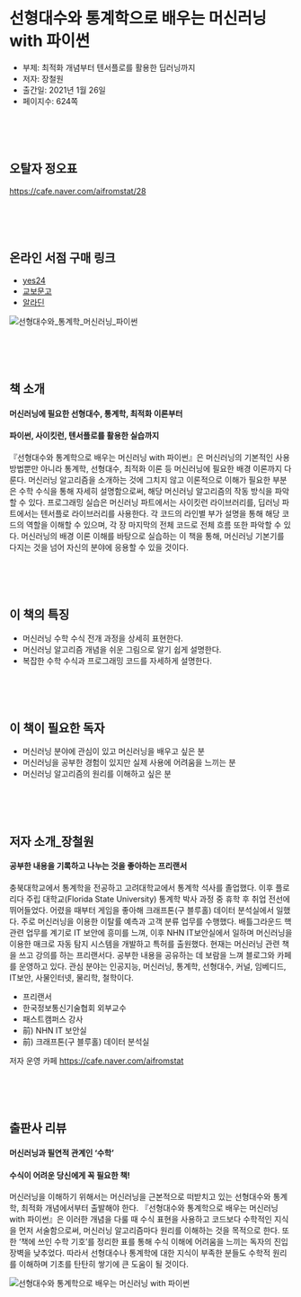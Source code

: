 # 선형대수와 통계학으로 배우는 머신러닝 with 파이썬
- 부제: 최적화 개념부터 텐서플로를 활용한 딥러닝까지
- 저자: 장철원
- 출간일: 2021년 1월 26일
- 페이지수: 624쪽

<br><br><br>
## 오탈자 정오표
https://cafe.naver.com/aifromstat/28

<br><br><br>
## 온라인 서점 구매 링크
- [yes24](http://www.yes24.com/Product/Goods/97032765)
- [교보문고](http://www.kyobobook.co.kr/product/detailViewKor.laf?ejkGb=KOR&mallGb=KOR&barcode=9791165920395&orderClick=LAG&Kc=)
- [알라딘](https://www.aladin.co.kr/shop/wproduct.aspx?ItemId=262038358)

![선형대수와_통계학_머신러닝_파이썬](https://user-images.githubusercontent.com/21074282/105607749-043d8780-5de4-11eb-8811-73d80cf8f3e5.jpg)

<br><br><br>
## 책 소개
<h4>머신러닝에 필요한 선형대수, 통계학, 최적화 이론부터</h4>
<h4>파이썬, 사이킷런, 텐서플로를 활용한 실습까지</h4>

『선형대수와 통계학으로 배우는 머신러닝 with 파이썬』은 머신러닝의 기본적인 사용 방법뿐만 아니라 통계학, 선형대수, 최적화 이론 등 머신러닝에 필요한 배경 이론까지 다룬다. 머신러닝 알고리즘을 소개하는 것에 그치지 않고 이론적으로 이해가 필요한 부분은 수학 수식을 통해 자세히 설명함으로써, 해당 머신러닝 알고리즘의 작동 방식을 파악할 수 있다.
프로그래밍 실습은 머신러닝 파트에서는 사이킷런 라이브러리를, 딥러닝 파트에서는 텐서플로 라이브러리를 사용한다. 각 코드의 라인별 부가 설명을 통해 해당 코드의 역할을 이해할 수 있으며, 각 장 마지막의 전체 코드로 전체 흐름 또한 파악할 수 있다.
머신러닝의 배경 이론 이해를 바탕으로 실습하는 이 책을 통해, 머신러닝 기본기를 다지는 것을 넘어 자신의 분야에 응용할 수 있을 것이다.

<br><br><br>
## 이 책의 특징
- 머신러닝 수학 수식 전개 과정을 상세히 표현한다.
- 머신러닝 알고리즘 개념을 쉬운 그림으로 알기 쉽게 설명한다.
- 복잡한 수학 수식과 프로그래밍 코드를 자세하게 설명한다.

<br><br><br>
## 이 책이 필요한 독자
- 머신러닝 분야에 관심이 있고 머신러닝을 배우고 싶은 분
- 머신러닝을 공부한 경험이 있지만 실제 사용에 어려움을 느끼는 분
- 머신러닝 알고리즘의 원리를 이해하고 싶은 분

<br><br><br>
## 저자 소개_장철원

<h4>공부한 내용을 기록하고 나누는 것을 좋아하는 프리랜서</h4>

충북대학교에서 통계학을 전공하고 고려대학교에서 통계학 석사를 졸업했다. 이후 플로리다 주립 대학교(Florida State University) 통계학 박사 과정 중 휴학 후 취업 전선에 뛰어들었다. 어렸을 때부터 게임을 좋아해 크래프톤(구 블루홀) 데이터 분석실에서 일했다. 주로 머신러닝을 이용한 이탈률 예측과 고객 분류 업무를 수행했다. 배틀그라운드 핵 관련 업무를 계기로 IT 보안에 흥미를 느껴, 이후 NHN IT보안실에서 일하며 머신러닝을 이용한 매크로 자동 탐지 시스템을 개발하고 특허를 출원했다. 현재는 머신러닝 관련 책을 쓰고 강의를 하는 프리랜서다. 공부한 내용을 공유하는 데 보람을 느껴 블로그와 카페를 운영하고 있다. 관심 분야는 인공지능, 머신러닝, 통계학, 선형대수, 커널, 임베디드, IT보안, 사물인터넷, 물리학, 철학이다.

- 프리랜서
- 한국정보통신기술협회 외부교수
- 패스트캠퍼스 강사
- 前) NHN IT 보안실
- 前) 크래프톤(구 블루홀) 데이터 분석실

저자 운영 카페 https://cafe.naver.com/aifromstat

<br><br><br>
## 출판사 리뷰
<h4>머신러닝과 필연적 관계인 ‘수학’</h4>
<h4>수식이 어려운 당신에게 꼭 필요한 책!</h4>

머신러닝을 이해하기 위해서는 머신러닝을 근본적으로 떠받치고 있는 선형대수와 통계학, 최적화 개념에서부터 출발해야 한다. 『선형대수와 통계학으로 배우는 머신러닝 with 파이썬』은 이러한 개념을 다룰 때 수식 표현을 사용하고 코드보다 수학적인 지식을 먼저 서술함으로써, 머신러닝 알고리즘마다 원리를 이해하는 것을 목적으로 한다. 또한 ‘책에 쓰인 수학 기호’를 정리한 표를 통해 수식 이해에 어려움을 느끼는 독자의 진입 장벽을 낮추었다. 따라서 선형대수나 통계학에 대한 지식이 부족한 분들도 수학적 원리를 이해하며 기초를 탄탄히 쌓기에 큰 도움이 될 것이다.


![선형대수와 통계학으로 배우는 머신러닝 with 파이썬](https://user-images.githubusercontent.com/21074282/105607959-6a2a0f00-5de4-11eb-827c-b08e197ab7f4.jpg)


